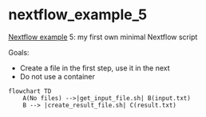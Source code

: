 # nextflow_example_5

[Nextflow example](https://github.com/richelbilderbeek/nextflow_examples) 5:
my first own minimal Nextflow script

Goals:

 * Create a file in the first step, use it in the next
 * Do not use a container

```mermaid
flowchart TD
    A(No files) -->|get_input_file.sh| B(input.txt)
    B --> |create_result_file.sh| C(result.txt)
```
